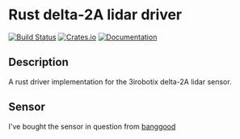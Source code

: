 # Rust delta-2A lidar driver
[![Build Status][build-img]][build-url]
[![Crates.io][crates-io-img]][crates-io-url]
[![Documentation][docs-img]][docs-url]
## Description
A rust driver implementation for the 3irobotix delta-2A lidar sensor.

## Sensor
I've bought the sensor in question from [banggood](https://www.banggood.com/custlink/KG3dehcdKd)

[build-img]: https://github.com/jeroenvervaeke/delta_2a_lidar/actions/workflows/build_and_test.yml/badge.svg?branch=master
[build-url]: https://github.com/jeroenvervaeke/delta_2a_lidar/actions/workflows/build_and_test.yml
[crates-io-img]: https://img.shields.io/crates/v/delta_2a_lidar.svg
[crates-io-url]: https://crates.io/crates/delta_2a_lidar
[docs-img]: https://docs.rs/delta_2a_lidar/badge.svg
[docs-url]: https://docs.rs/delta_2a_lidar/0.1.0/delta_2a_lidar/
